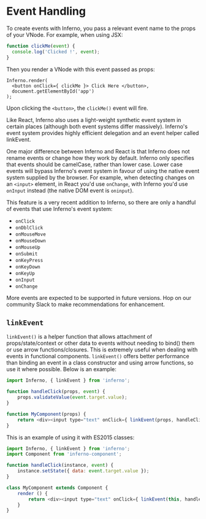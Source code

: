 # Event Handling

To create events with Inferno, you pass a relevant event name to the props of your VNode. For example, when using JSX:

```jsx
function clickMe(event) {
  console.log('Clicked !', event);
}
```

Then you render a VNode with this event passed as props:
```
Inferno.render(
  <button onClick={ clickMe }> Click Here </button>,
  document.getElementById('app')
);
```
Upon clicking the `<button>`, the `clickMe()` event will fire.

Like React, Inferno also uses a light-weight synthetic event system in certain places (although both event systems differ massively).
Inferno's event system provides highly efficient delegation and an event helper called linkEvent.

One major difference between Inferno and React is that Inferno does not rename events or change how they work by default. Inferno only specifies that events should be camelCase, rather than lower case. Lower case events will bypass
Inferno's event system in favour of using the native event system supplied by the browser. For example, when detecting changes on an `<input>` element, in React you'd use `onChange`, with Inferno you'd use `onInput` instead (the
native DOM event is `oninput`).

This feature is a very recent addition to Inferno, so there are only a handful of events that use Inferno's event system:
- `onClick`
- `onDblClick`
- `onMouseMove`
- `onMouseDown`
- `onMouseUp`
- `onSubmit`
- `onKeyPress`
- `onKeyDown`
- `onKeyUp`
- `onInput`
- `onChange`

More events are expected to be supported in future versions. Hop on our community Slack to make recommendations for enhancement.

## `linkEvent`

`linkEvent()` is a helper function that allows attachment of props/state/context or other data to events without needing to bind() them or use arrow functions/closures. This is extremely useful when dealing with events in functional components. `linkEvent()` offers better performance than binding an event in a class constructor and using arrow functions, so use it where possible. Below is an example:

```js
import Inferno, { linkEvent } from 'inferno';

function handleClick(props, event) {
    props.validateValue(event.target.value);
}

function MyComponent(props) {
    return <div><input type="text" onClick={ linkEvent(props, handleClick) } /><div>;
}
```

This is an example of using it with ES2015 classes:

```js
import Inferno, { linkEvent } from 'inferno';
import Component from 'inferno-component';

function handleClick(instance, event) {
    instance.setState({ data: event.target.value });
}

class MyComponent extends Component {
    render () {
        return <div><input type="text" onClick={ linkEvent(this, handleClick) } /><div>;
    }
}
```
